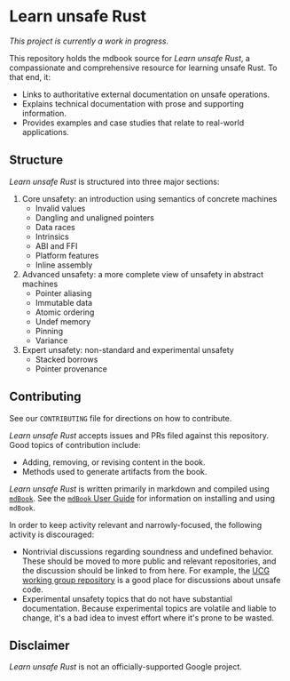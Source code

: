 # Learn unsafe Rust

*This project is currently a work in progress.*

This repository holds the mdbook source for *Learn unsafe Rust*, a compassionate and comprehensive resource for learning unsafe Rust. To that end, it:

- Links to authoritative external documentation on unsafe operations.
- Explains technical documentation with prose and supporting information.
- Provides examples and case studies that relate to real-world applications.

## Structure

*Learn unsafe Rust* is structured into three major sections:

1. Core unsafety: an introduction using semantics of concrete machines
    - Invalid values
    - Dangling and unaligned pointers
    - Data races
    - Intrinsics
    - ABI and FFI
    - Platform features
    - Inline assembly
1. Advanced unsafety: a more complete view of unsafety in abstract machines
    - Pointer aliasing
    - Immutable data
    - Atomic ordering
    - Undef memory
    - Pinning
    - Variance
1. Expert unsafety: non-standard and experimental unsafety
    - Stacked borrows
    - Pointer provenance

## Contributing

See our `CONTRIBUTING` file for directions on how to contribute.

*Learn unsafe Rust* accepts issues and PRs filed against this repository. Good topics of contribution include:

- Adding, removing, or revising content in the book.
- Methods used to generate artifacts from the book.

*Learn unsafe Rust* is written primarily in markdown and compiled using [`mdBook`](https://github.com/rust-lang/mdbook). See the [`mdBook` User Guide](https://rust-lang.github.io/mdBook) for information on installing and using `mdBook`.

In order to keep activity relevant and narrowly-focused, the following activity is discouraged:

- Nontrivial discussions regarding soundness and undefined behavior. These should be moved to more public and relevant repositories, and the discussion should be linked to from here. For example, the [UCG working group repository](https://github.com/rust-lang/unsafe-code-guidelines) is a good place for discussions about unsafe code.
- Experimental unsafety topics that do not have substantial documentation. Because experimental topics are volatile and liable to change, it's a bad idea to invest effort where it's prone to be wasted.

## Disclaimer

*Learn unsafe Rust* is not an officially-supported Google project.
